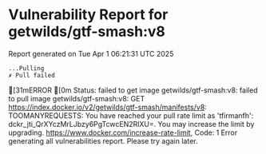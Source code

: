 # Vulnerability Report for getwilds/gtf-smash:v8

Report generated on Tue Apr  1 06:21:31 UTC 2025

    ...Pulling
    ✗ Pull failed
[31mERROR  [0m Status: failed to get image getwilds/gtf-smash:v8: failed to pull image getwilds/gtf-smash:v8: GET https://index.docker.io/v2/getwilds/gtf-smash/manifests/v8: TOOMANYREQUESTS: You have reached your pull rate limit as 'tfirmanfh': dckr_jti_QrXYczMrLJbzy6PgTcwcEN2RlXU=. You may increase the limit by upgrading. https://www.docker.com/increase-rate-limit, Code: 1 
Error generating all vulnerabilities report. Please try again later.
